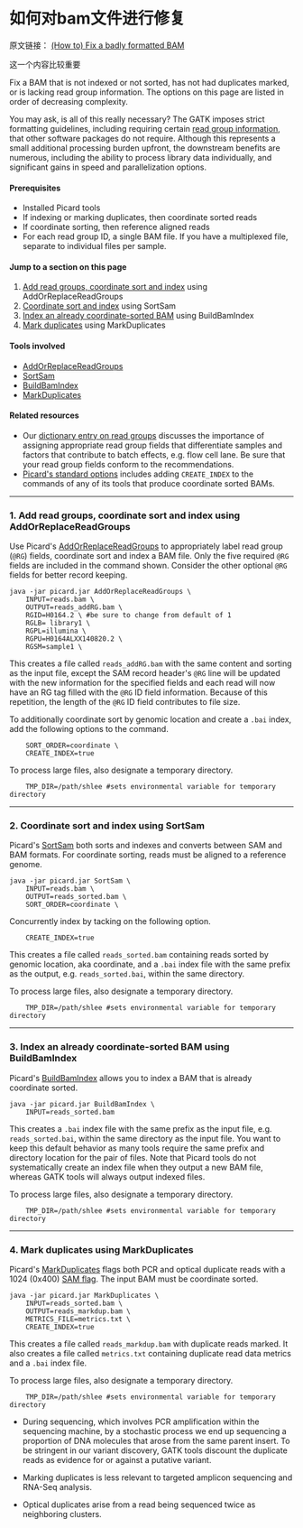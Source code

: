 # 如何对bam文件进行修复

原文链接： [ (How to) Fix a badly formatted BAM](https://software.broadinstitute.org/gatk/documentation/article?id=2909)

这一个内容比较重要

Fix a BAM that is not indexed or not sorted, has not had duplicates marked, or is lacking read group information. The options on this page are listed in order of decreasing complexity.

You may ask, is all of this really necessary? The GATK imposes strict formatting guidelines, including requiring certain [read group information](http://gatkforums.broadinstitute.org/discussion/6472/), that other software packages do not require. Although this represents a small additional processing burden upfront, the downstream benefits are numerous, including the ability to process library data individually, and significant gains in speed and parallelization options.

#### Prerequisites

- Installed Picard tools
- If indexing or marking duplicates, then coordinate sorted reads
- If coordinate sorting, then reference aligned reads
- For each read group ID, a single BAM file. If you have a multiplexed file, separate to individual files per sample.

#### Jump to a section on this page

1. [Add read groups, coordinate sort and index](https://software.broadinstitute.org/gatk/documentation/topic?name=tutorials#addRG) using AddOrReplaceReadGroups
2. [Coordinate sort and index](https://software.broadinstitute.org/gatk/documentation/topic?name=tutorials#sort) using SortSam
3. [Index an already coordinate-sorted BAM](https://software.broadinstitute.org/gatk/documentation/topic?name=tutorials#index) using BuildBamIndex
4. [Mark duplicates](https://software.broadinstitute.org/gatk/documentation/topic?name=tutorials#markduplicates) using MarkDuplicates

#### Tools involved

- [AddOrReplaceReadGroups](http://broadinstitute.github.io/picard/command-line-overview.html#AddOrReplaceReadGroups)
- [SortSam](https://broadinstitute.github.io/picard/command-line-overview.html#SortSam)
- [BuildBamIndex](https://software.broadinstitute.org/gatk/documentation/broadinstitute.github.io/picard/command-line-overview.html#BuildBamIndex)
- [MarkDuplicates](https://broadinstitute.github.io/picard/command-line-overview.html#MarkDuplicates)

#### Related resources

- Our [dictionary entry on read groups](http://gatkforums.broadinstitute.org/discussion/6472/) discusses the importance of assigning appropriate read group fields that differentiate samples and factors that contribute to batch effects, e.g. flow cell lane. Be sure that your read group fields conform to the recommendations.
- [Picard's standard options](http://broadinstitute.github.io/picard/command-line-overview.html#Overview) includes adding `CREATE_INDEX` to the commands of any of its tools that produce coordinate sorted BAMs.

------

### 1. Add read groups, coordinate sort and index using AddOrReplaceReadGroups

Use Picard's [AddOrReplaceReadGroups](http://broadinstitute.github.io/picard/command-line-overview.html#AddOrReplaceReadGroups) to appropriately label read group (`@RG`) fields, coordinate sort and index a BAM file. Only the five required `@RG` fields are included in the command shown. Consider the other optional `@RG` fields for better record keeping.

```
java -jar picard.jar AddOrReplaceReadGroups \ 
    INPUT=reads.bam \ 
    OUTPUT=reads_addRG.bam \ 
    RGID=H0164.2 \ #be sure to change from default of 1
    RGLB= library1 \ 
    RGPL=illumina \ 
    RGPU=H0164ALXX140820.2 \ 
    RGSM=sample1 \ 
```

This creates a file called `reads_addRG.bam` with the same content and sorting as the input file, except the SAM record header's `@RG` line will be updated with the new information for the specified fields and each read will now have an RG tag filled with the `@RG` ID field information. Because of this repetition, the length of the `@RG` ID field contributes to file size.

To additionally coordinate sort by genomic location and create a `.bai` index, add the following options to the command.

```
    SORT_ORDER=coordinate \ 
    CREATE_INDEX=true
```

To process large files, also designate a temporary directory.

```
    TMP_DIR=/path/shlee #sets environmental variable for temporary directory
```

------

### 2. Coordinate sort and index using SortSam

Picard's [SortSam](https://broadinstitute.github.io/picard/command-line-overview.html#SortSam) both sorts and indexes and converts between SAM and BAM formats. For coordinate sorting, reads must be aligned to a reference genome.

```
java -jar picard.jar SortSam \ 
    INPUT=reads.bam \ 
    OUTPUT=reads_sorted.bam \ 
    SORT_ORDER=coordinate \
```

Concurrently index by tacking on the following option.

```
    CREATE_INDEX=true
```

This creates a file called `reads_sorted.bam` containing reads sorted by genomic location, aka coordinate, and a `.bai` index file with the same prefix as the output, e.g. `reads_sorted.bai`, within the same directory.

To process large files, also designate a temporary directory.

```
    TMP_DIR=/path/shlee #sets environmental variable for temporary directory
```

------

### 3. Index an already coordinate-sorted BAM using BuildBamIndex

Picard's [BuildBamIndex](https://software.broadinstitute.org/gatk/documentation/broadinstitute.github.io/picard/command-line-overview.html#BuildBamIndex) allows you to index a BAM that is already coordinate sorted.

```
java -jar picard.jar BuildBamIndex \ 
    INPUT=reads_sorted.bam 
```

This creates a `.bai` index file with the same prefix as the input file, e.g. `reads_sorted.bai`, within the same directory as the input file. You want to keep this default behavior as many tools require the same prefix and directory location for the pair of files. Note that Picard tools do not systematically create an index file when they output a new BAM file, whereas GATK tools will always output indexed files.

To process large files, also designate a temporary directory.

```
    TMP_DIR=/path/shlee #sets environmental variable for temporary directory
```

------

### 4. Mark duplicates using MarkDuplicates

Picard's [MarkDuplicates](https://broadinstitute.github.io/picard/command-line-overview.html#MarkDuplicates) flags both PCR and optical duplicate reads with a 1024 (0x400) [SAM flag](https://broadinstitute.github.io/picard/explain-flags.html). The input BAM must be coordinate sorted.

```
java -jar picard.jar MarkDuplicates \ 
    INPUT=reads_sorted.bam \ 
    OUTPUT=reads_markdup.bam \
    METRICS_FILE=metrics.txt \
    CREATE_INDEX=true
```

This creates a file called `reads_markdup.bam` with duplicate reads marked. It also creates a file called `metrics.txt` containing duplicate read data metrics and a `.bai` index file.

To process large files, also designate a temporary directory.

```
    TMP_DIR=/path/shlee #sets environmental variable for temporary directory
```

- During sequencing, which involves PCR amplification within the sequencing machine, by a stochastic process we end up sequencing a proportion of DNA molecules that arose from the same parent insert. To be stringent in our variant discovery, GATK tools discount the duplicate reads as evidence for or against a putative variant.

- Marking duplicates is less relevant to targeted amplicon sequencing and RNA-Seq analysis.

- Optical duplicates arise from a read being sequenced twice as neighboring clusters.

  ​